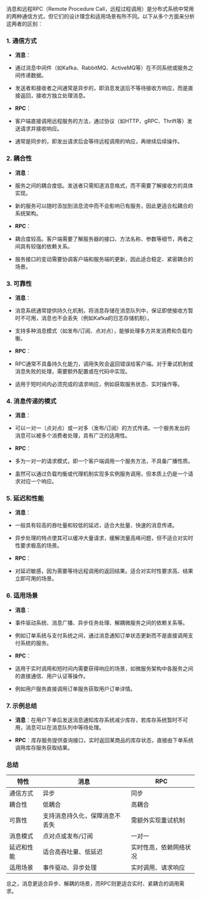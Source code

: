 消息和远程RPC（Remote Procedure Call，远程过程调用）是分布式系统中常用的两种通信方式，但它们的设计理念和适用场景有所不同。以下从多个方面来分析这两者的区别：

### 1. **通信方式**

- **消息**：
    
- 通过消息中间件（如Kafka、RabbitMQ、ActiveMQ等）在不同系统或服务之间传递数据。
    
- 发送者和接收者之间通常是异步的，即消息发送后不等待接收方响应，而是直接返回，接收方独立处理消息。
    
- **RPC**：
    
- 客户端直接调用远程服务的方法，通过协议（如HTTP、gRPC、Thrift等）发送请求并接收响应。
    
- 通常是同步的，即发出请求后会等待远程调用的响应，再继续后续操作。
    

### 2. **耦合性**

- **消息**：
    
- 服务之间的耦合度低。发送者只需知道消息格式，而不需要了解接收方的具体实现。
    
- 新的服务可以随时添加到消息流中而不会影响已有服务，因此更适合松耦合的系统架构。
    
- **RPC**：
    
- 耦合度较高。客户端需要了解服务器的接口、方法名称、参数等细节，两者之间具有较强的依赖关系。
    
- 服务接口的变动需要协调客户端和服务端的更新，因此适合稳定、紧密耦合的场景。
    

### 3. **可靠性**

- **消息**：
    
- 消息系统通常提供持久化机制，将消息存储在消息队列中，保证即使接收方暂时不可用，消息也不会丢失（例如Kafka的日志存储机制）。
    
- 支持多种消息模式（如发布/订阅、点对点），能够处理多方并发消费和负载均衡。
    
- **RPC**：
    
- RPC通常不具备持久化能力，调用失败会返回错误给客户端。对于重试机制或消息失败的处理，需要额外配置或在代码中实现。
    
- 适用于短时间内必须完成的请求响应，例如获取服务状态、实时操作等。
    

### 4. **消息传递的模式**

- **消息**：
    
- 可以一对一（点对点）或一对多（发布/订阅）的方式传递。一个服务发出的消息可以被多个消费者处理，具有广泛的适用性。
    
- **RPC**：
    
- 多为一对一的请求模式，即一个客户端调用一个服务方法，不具备广播性质。
    
- 虽然可以通过负载均衡或代理机制实现多实例服务调用，但本质上仍是一个请求对应一个响应。
    

### 5. **延迟和性能**

- **消息**：
    
- 一般具有较高的吞吐量和较低的延迟，适合大批量、快速的消息传递。
    
- 异步处理的特点使其可以缓冲大量请求，缓解流量高峰问题，但不适合对实时性要求极高的场景。
    
- **RPC**：
    
- 对延迟敏感，因为需要等待远程调用的返回结果。适合对实时性要求高、结果立即可用的场景。
    

### 6. **适用场景**

- **消息**：
    
- 事件驱动系统、消息广播、异步任务处理、解耦微服务之间的依赖关系等。
    
- 例如订单系统与支付系统之间，通过消息通知订单状态更新而不是直接调用支付系统的服务。
    
- **RPC**：
    
- 适用于实时调用和短时间内需要获得响应的场景，如微服务架构中各服务之间的直接通信、用户认证等操作。
    
- 例如用户服务直接调用订单服务获取用户订单详情。
    

### 7. **示例总结**

- **消息**：在用户下单后发送消息通知库存系统减少库存，若库存系统暂时不可用，消息可以在消息队列中等待处理。
    
- **RPC**：库存服务提供查询接口，实时返回某商品的库存状态，直接由下单系统调用库存服务获取结果。
    

### 总结
|特性|消息|RPC|
|-|-|-|
|通信方式|异步|同步|
|耦合性|低耦合|高耦合|
|可靠性|支持消息持久化，保障消息不丢失|需额外实现重试机制|
|消息模式|点对点或发布/订阅|一对一|
|延迟和性能|适合高吞吐量、低延迟|实时性高，依赖网络状况|
|适用场景|事件驱动、异步处理|实时调用、请求响应|

总之，消息更适合异步、解耦的场景，而RPC则更适合实时、紧耦合的调用需求。